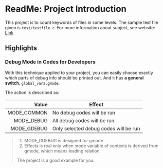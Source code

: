 # ReadMe: Project Introduction

This project is to count keywords of files in some levels. The sample test file given is `test/testfile.c`. For more information about subject, see website: [Link](https://bbs.csdn.net/topics/608734907)

## Highlights

### Debug Mode in Codes for Developers

With this technique applied to your project, you can easily choose exactly which parts of debug info should be printed out. And it has **a general switch**, `global_vars.gmode`. 

The action is described as:

| Value | Effect |
| -------:| --------- |
| MODE_COMMON | No debug codes will be run |
| MODE_DEBUG | All debug codes will be run |
| MODE_GDEBUG | Only selected debug codes will be run |

> 1. MODE_GDEBUG is designed for gmode.
> 2. Effects is real only when mode variable of contexts is derived from gmode, which means leading relation.
>
> The project is a good example for you.